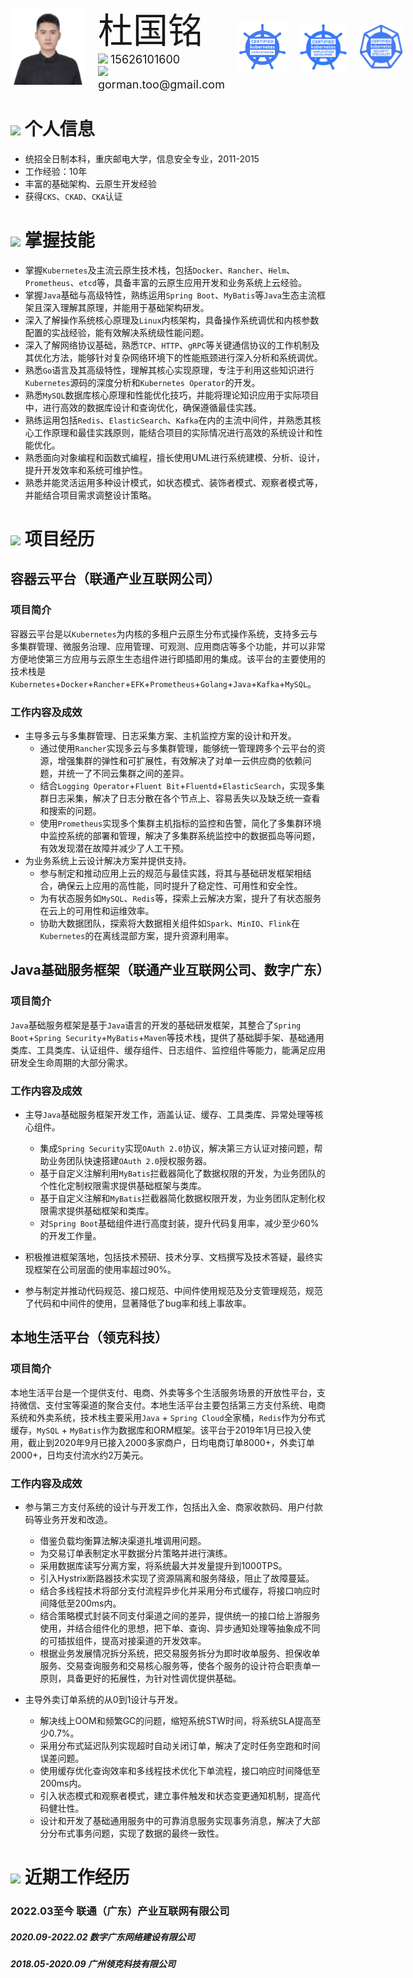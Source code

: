  <div style="display: flex; align-items: center; gap: 20px;">
     <img src="assets/IMG_6377.JPG" width="120px"> 
     <div >
         <text style="font-size: 56px;">杜国铭</text>
         <br/>
         <span>
             <img src="assets/phone-solid.svg" width="13px">
             <text style="font-size: 18px;">15626101600</text>
         </span>
         <br/>
         <span>
             <img src="assets/envelope-solid.svg" width="13px">
             <text style="font-size: 18px;">gorman.too@gmail.com</text>
         </span>
     </div>
     <img src="assets/cka_bage.png" width="80px" style="margin-left: auto;">
     <img src="assets/ckad_bage.png" width="75px">
     <img src="assets/cks_bage.png" width="70px">
 </div>


 # <img src="assets/info-circle-solid.svg" width="23px"> 个人信息 

 - 统招全日制本科，重庆邮电大学，信息安全专业，2011-2015
 - 工作经验：10年
 - 丰富的基础架构、云原生开发经验
 - 获得`CKS`、`CKAD`、`CKA`认证

# <img src="assets/tools-solid.svg" width="22px"> 掌握技能

- 掌握`Kubernetes`及主流云原生技术栈，包括`Docker`、`Rancher`、`Helm`、`Prometheus`、`etcd`等，具备丰富的云原生应用开发和业务系统上云经验。
- 掌握`Java`基础与高级特性，熟练运用`Spring Boot`、`MyBatis`等`Java`生态主流框架且深入理解其原理，并能用于基础架构研发。
- 深入了解操作系统核心原理及`Linux`内核架构，具备操作系统调优和内核参数配置的实战经验，能有效解决系统级性能问题。
- 深入了解网络协议基础，熟悉`TCP`、`HTTP`、`gRPC`等关键通信协议的工作机制及其优化方法，能够针对复杂网络环境下的性能瓶颈进行深入分析和系统调优。
- 熟悉`Go`语言及其高级特性，理解其核心实现原理，专注于利用这些知识进行`Kubernetes`源码的深度分析和`Kubernetes Operator`的开发。
- 熟悉`MySQL`数据库核心原理和性能优化技巧，并能将理论知识应用于实际项目中，进行高效的数据库设计和查询优化，确保遵循最佳实践。
- 熟练运用包括`Redis`、`ElasticSearch`、`Kafka`在内的主流中间件，并熟悉其核心工作原理和最佳实践原则，能结合项目的实际情况进行高效的系统设计和性能优化。
- 熟悉面向对象编程和函数式编程，擅长使用UML进行系统建模、分析、设计，提升开发效率和系统可维护性。
- 熟悉并能灵活运用多种设计模式，如状态模式、装饰者模式、观察者模式等，并能结合项目需求调整设计策略。


# <img src="assets/project-diagram-solid.svg" width="22px"> 项目经历

## 容器云平台（联通产业互联网公司）

### 项目简介

容器云平台是以`Kubernetes`为内核的多租户云原生分布式操作系统，支持多云与多集群管理、微服务治理、应用管理、可观测、应用商店等多个功能，并可以非常方便地使第三方应用与云原生生态组件进行即插即用的集成。该平台的主要使用的技术栈是`Kubernetes`+`Docker`+`Rancher`+`EFK`+`Prometheus`+`Golang`+`Java`+`Kafka`+`MySQL`。

### 工作内容及成效

* 主导多云与多集群管理、日志采集方案、主机监控方案的设计和开发。
  * 通过使用`Rancher`实现多云与多集群管理，能够统一管理跨多个云平台的资源，增强集群的弹性和可扩展性，有效解决了对单一云供应商的依赖问题，并统一了不同云集群之间的差异。
  * 结合`Logging Operator`+`Fluent Bit`+`Fluentd`+`ElasticSearch`，实现多集群日志采集，解决了日志分散在各个节点上、容易丢失以及缺乏统一查看和搜索的问题。
  * 使用`Prometheus`实现多个集群主机指标的监控和告警，简化了多集群环境中监控系统的部署和管理，解决了多集群系统监控中的数据孤岛等问题，有效发现潜在故障并减少了人工干预。
* 为业务系统上云设计解决方案并提供支持。
  * 参与制定和推动应用上云的规范与最佳实践，将其与基础研发框架相结合，确保云上应用的高性能，同时提升了稳定性、可用性和安全性。
  * 为有状态服务如`MySQL`、`Redis`等，探索上云解决方案，提升了有状态服务在云上的可用性和运维效率。
  * 协助大数据团队，探索将大数据相关组件如`Spark`、`MinIO`、`Flink`在`Kubernetes`的在离线混部方案，提升资源利用率。

## Java基础服务框架（联通产业互联网公司、数字广东）

### 项目简介

`Java`基础服务框架是基于`Java`语言的开发的基础研发框架，其整合了`Spring Boot`+`Spring Security`+`MyBatis`+`Maven`等技术栈，提供了基础脚手架、基础通用类库、工具类库、认证组件、缓存组件、日志组件、监控组件等能力，能满足应用研发全生命周期的大部分需求。

### 工作内容及成效

* 主导`Java`基础服务框架开发工作，涵盖认证、缓存、工具类库、异常处理等核心组件。
  * 集成`Spring Security`实现`OAuth 2.0`协议，解决第三方认证对接问题，帮助业务团队快速搭建`OAuth 2.0`授权服务器。
  * 基于自定义注解利用`MyBatis`拦截器简化了数据权限的开发，为业务团队的个性化定制权限需求提供基础框架与类库。
  * 基于自定义注解和`MyBatis`拦截器简化数据权限开发，为业务团队定制化权限需求提供基础框架和类库。
  * 对`Spring Boot`基础组件进行高度封装，提升代码复用率，减少至少60%的开发工作量。
  
* 积极推进框架落地，包括技术预研、技术分享、文档撰写及技术答疑，最终实现框架在公司层面的使用率超过90%。

* 参与制定并推动代码规范、接口规范、中间件使用规范及分支管理规范，规范了代码和中间件的使用，显著降低了bug率和线上事故率。

## 本地生活平台（领克科技）

### 项目简介

本地生活平台是一个提供支付、电商、外卖等多个生活服务场景的开放性平台，支持微信、支付宝等渠道的聚合支付。本地生活平台主要包括第三方支付系统、电商系统和外卖系统，技术栈主要采用`Java` + `Spring Cloud`全家桶，`Redis`作为分布式缓存，`MySQL` + `MyBatis`作为数据库和ORM框架。该平台于2019年1月已投入使用，截止到2020年9月已接入2000多家商户，日均电商订单8000+，外卖订单2000+，日均支付流水约2万美元。

### 工作内容及成效

* 参与第三方支付系统的设计与开发工作，包括出入金、商家收款码、用户付款码等业务开发和改造。
  * 借鉴负载均衡算法解决渠道扎堆调用问题。
  * 为交易订单表制定水平数据分片策略并进行演练。
  * 采用数据库读写分离方案，将系统最大并发量提升到1000TPS。
  * 引入Hystrix断路器技术实现了资源隔离和服务降级，阻止了故障蔓延。
  * 结合多线程技术将部分支付流程异步化并采用分布式缓存，将接口响应时间降低至200ms内。
  * 结合策略模式封装不同支付渠道之间的差异，提供统一的接口给上游服务使用，并结合组件化的思想，把下单、查询、异步通知处理等抽象成不同的可插拔组件，提高对接渠道的开发效率。
  * 根据业务发展情况拆分系统，把交易服务拆分为即时收单服务、担保收单服务、交易查询服务和交易核心服务等，使各个服务的设计符合职责单一原则，具备更好的拓展性，为针对性调优提供基础。
  
* 主导外卖订单系统的从0到1设计与开发。
  * 解决线上OOM和频繁GC的问题，缩短系统STW时间，将系统SLA提高至少0.7%。
  * 采用分布式延迟队列实现超时自动关闭订单，解决了定时任务空跑和时间误差问题。
  * 使用缓存优化查询效率和多线程技术优化下单流程，接口响应时间降低至200ms内。
  * 引入状态模式和观察者模式，建立事件触发和状态变更通知机制，提高代码健壮性。
  * 设计和开发了基础通用服务中的可靠消息服务实现事务消息，解决了大部分分布式事务问题，实现了数据的最终一致性。

# <img src="assets/briefcase-solid.svg" width="22px"> 近期工作经历

### 2022.03至今 联通（广东）产业互联网有限公司

##### 2020.09-2022.02 数字广东网络建设有限公司

##### 2018.05-2020.09 广州领克科技有限公司